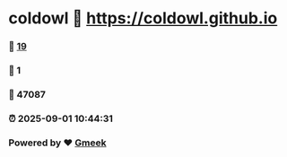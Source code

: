 # coldowl :link: https://coldowl.github.io 
### :page_facing_up: [19](https://coldowl.github.io/tag.html) 
### :speech_balloon: 1 
### :hibiscus: 47087 
### :alarm_clock: 2025-09-01 10:44:31 
### Powered by :heart: [Gmeek](https://github.com/Meekdai/Gmeek)

